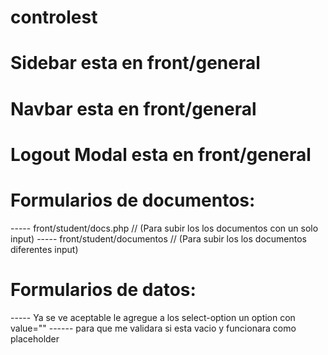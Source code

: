 # controlest
#
# Sidebar esta en front/general
# Navbar esta en front/general
# Logout Modal esta en front/general
# Formularios de documentos:
----- front/student/docs.php // (Para subir los los documentos con un solo input)
----- front/student/documentos // (Para subir los los documentos diferentes input)
# Formularios de datos:
----- Ya se ve aceptable le agregue a los select-option un option con value=""
------ para que me validara si esta vacio y funcionara como placeholder
#
